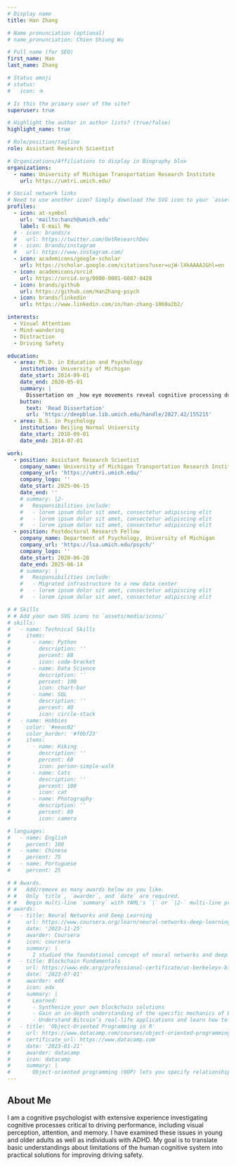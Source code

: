 ```yaml
---
# Display name
title: Han Zhang

# Name pronunciation (optional)
# name_pronunciation: Chien Shiung Wu

# Full name (for SEO)
first_name: Han
last_name: Zhang

# Status emoji
# status:
#   icon: ☕️

# Is this the primary user of the site?
superuser: true

# Highlight the author in author lists? (true/false)
highlight_name: true

# Role/position/tagline
role: Assistant Research Scientist

# Organizations/Affiliations to display in Biography blox
organizations:
  - name: University of Michigan Transportation Research Institute
    url: https://umtri.umich.edu/

# Social network links
# Need to use another icon? Simply download the SVG icon to your `assets/media/icons/` folder.
profiles:
  - icon: at-symbol
    url: 'mailto:hanzh@umich.edu'
    label: E-mail Me
  # - icon: brands/x
  #   url: https://twitter.com/GetResearchDev
  # - icon: brands/instagram
  #   url: https://www.instagram.com/
  - icon: academicons/google-scholar
    url: https://scholar.google.com/citations?user=ujW-lXkAAAAJ&hl=en
  - icon: academicons/orcid
    url: https://orcid.org/0000-0001-6087-0428
  - icon: brands/github
    url: https://github.com/HanZhang-psych
  - icon: brands/linkedin
    url: https://www.linkedin.com/in/han-zhang-1060a2b2/

interests:
  - Visual Attention
  - Mind-wandering
  - Distraction
  - Driving Safety

education:
  - area: Ph.D. in Education and Psychology
    institution: University of Michigan
    date_start: 2014-09-01
    date_end: 2020-05-01
    summary: |
      Dissertation on _how eye movements reveal cognitive processing during mind-wandering_. 
    button:
      text: 'Read Dissertation'
      url: 'https://deepblue.lib.umich.edu/handle/2027.42/155215'
  - area: B.S. in Psychology
    institution: Beijing Normal University
    date_start: 2010-09-01
    date_end: 2014-07-01

work:
  - position: Assistant Research Scientist
    company_name: University of Michigan Transportation Research Institute
    company_url: 'https://umtri.umich.edu/'
    company_logo: ''
    date_start: 2025-06-15
    date_end: ''
    # summary: |2-
    #   Responsibilities include:
    #   - lorem ipsum dolor sit amet, consectetur adipiscing elit
    #   - lorem ipsum dolor sit amet, consectetur adipiscing elit
    #   - lorem ipsum dolor sit amet, consectetur adipiscing elit
  - position: Postdoctoral Research Fellow
    company_name: Department of Psychology, University of Michigan
    company_url: 'https://lsa.umich.edu/psych/'
    company_logo: ''
    date_start: 2020-06-28
    date_end: 2025-06-14
    # summary: |
    #   Responsibilities include:
    #   - Migrated infrastructure to a new data center
    #   - lorem ipsum dolor sit amet, consectetur adipiscing elit
    #   - lorem ipsum dolor sit amet, consectetur adipiscing elit

# # Skills
# # Add your own SVG icons to `assets/media/icons/`
# skills:
#   - name: Technical Skills
#     items:
#       - name: Python
#         description: ''
#         percent: 80
#         icon: code-bracket
#       - name: Data Science
#         description: ''
#         percent: 100
#         icon: chart-bar
#       - name: SQL
#         description: ''
#         percent: 40
#         icon: circle-stack
#   - name: Hobbies
#     color: '#eeac02'
#     color_border: '#f0bf23'
#     items:
#       - name: Hiking
#         description: ''
#         percent: 60
#         icon: person-simple-walk
#       - name: Cats
#         description: ''
#         percent: 100
#         icon: cat
#       - name: Photography
#         description: ''
#         percent: 80
#         icon: camera

# languages:
#   - name: English
#     percent: 100
#   - name: Chinese
#     percent: 75
#   - name: Portuguese
#     percent: 25

# # Awards.
# #   Add/remove as many awards below as you like.
# #   Only `title`, `awarder`, and `date` are required.
# #   Begin multi-line `summary` with YAML's `|` or `|2-` multi-line prefix and indent 2 spaces below.
# awards:
#   - title: Neural Networks and Deep Learning
#     url: https://www.coursera.org/learn/neural-networks-deep-learning
#     date: '2023-11-25'
#     awarder: Coursera
#     icon: coursera
#     summary: |
#       I studied the foundational concept of neural networks and deep learning. By the end, I was familiar with the significant technological trends driving the rise of deep learning; build, train, and apply fully connected deep neural networks; implement efficient (vectorized) neural networks; identify key parameters in a neural network’s architecture; and apply deep learning to your own applications.
#   - title: Blockchain Fundamentals
#     url: https://www.edx.org/professional-certificate/uc-berkeleyx-blockchain-fundamentals
#     date: '2023-07-01'
#     awarder: edX
#     icon: edx
#     summary: |
#       Learned:
#       - Synthesize your own blockchain solutions
#       - Gain an in-depth understanding of the specific mechanics of Bitcoin
#       - Understand Bitcoin’s real-life applications and learn how to attack and destroy Bitcoin, Ethereum, smart contracts and Dapps, and alternatives to Bitcoin’s Proof-of-Work consensus algorithm
#   - title: 'Object-Oriented Programming in R'
#     url: https://www.datacamp.com/courses/object-oriented-programming-with-s3-and-r6-in-r
#     certificate_url: https://www.datacamp.com
#     date: '2023-01-21'
#     awarder: datacamp
#     icon: datacamp
#     summary: |
#       Object-oriented programming (OOP) lets you specify relationships between functions and the objects that they can act on, helping you manage complexity in your code. This is an intermediate level course, providing an introduction to OOP, using the S3 and R6 systems. S3 is a great day-to-day R programming tool that simplifies some of the functions that you write. R6 is especially useful for industry-specific analyses, working with web APIs, and building GUIs.
---
```


## About Me

I am a cognitive psychologist with extensive experience investigating cognitive processes critical to driving performance, including visual perception, attention, and memory. I have examined these issues in young and older adults as well as individuals with ADHD. My goal is to translate basic understandings about limitations of the human cognitive system into practical solutions for improving driving safety.

